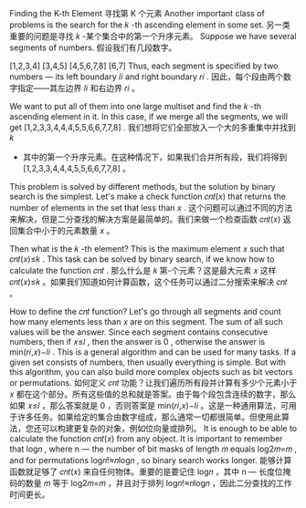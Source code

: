 Finding the K-th Element  寻找第 K 个元素
Another important class of problems is the search for the 𝑘
-th ascending element in some set.
另一类重要的问题是寻找 𝑘
 -某个集合中的第一个升序元素。
Suppose we have several segments of numbers.
假设我们有几段数字。

[1,2,3,4]
[3,4,5]
[4,5,6,7,8]
[6,7]
Thus, each segment is specified by two numbers — its left boundary 𝑙𝑖
 and right boundary 𝑟𝑖
.
因此，每个段由两个数字指定——其左边界 𝑙𝑖
 和右边界 𝑟𝑖
 。

We want to put all of them into one large multiset and find the 𝑘
-th ascending element in it. In this case, if we merge all the segments, we will get [1,2,3,3,4,4,4,5,5,6,6,7,7,8]
.
我们想将它们全部放入一个大的多重集中并找到 𝑘
 - 其中的第一个升序元素。在这种情况下，如果我们合并所有段，我们将得到 [1,2,3,3,4,4,4,5,5,6,6,7,7,8]
 。

This problem is solved by different methods, but the solution by binary search is the simplest. Let's make a check function 𝑐𝑛𝑡(𝑥)
 that returns the number of elements in the set that less than 𝑥
.
这个问题可以通过不同的方法来解决，但是二分查找的解决方案是最简单的。我们来做一个检查函数 𝑐𝑛𝑡(𝑥)
 返回集合中小于的元素数量 𝑥
 。

Then what is the 𝑘
-th element? This is the maximum element 𝑥
 such that 𝑐𝑛𝑡(𝑥)≤𝑘
. This task can be solved by binary search, if we know how to calculate the function 𝑐𝑛𝑡
.
那么什么是 𝑘
 第-个元素？这是最大元素 𝑥
 这样 𝑐𝑛𝑡(𝑥)≤𝑘
 。如果我们知道如何计算函数，这个任务可以通过二分搜索来解决 𝑐𝑛𝑡
 。

How to define the 𝑐𝑛𝑡
 function? Let's go through all segments and count how many elements less than 𝑥
 are on this segment. The sum of all such values ​​will be the answer. Since each segment contains consecutive numbers, then if 𝑥≤𝑙
, then the answer is 0
, otherwise the answer is min(𝑟𝑖,𝑥)−𝑙𝑖
. This is a general algorithm and can be used for many tasks. If a given set consists of numbers, then usually everything is simple. But with this algorithm, you can also build more complex objects such as bit vectors or permutations.
如何定义 𝑐𝑛𝑡
 功能？让我们遍历所有段并计算有多少个元素小于 𝑥
 都在这个部分。所有这些值的总和就是答案。由于每个段包含连续的数字，那么如果 𝑥≤𝑙
 ，那么答案就是 0
 ，否则答案是 min(𝑟𝑖,𝑥)−𝑙𝑖
 。这是一种通用算法，可用于许多任务。如果给定的集合由数字组成，那么通常一切都很简单。但使用此算法，您还可以构建更复杂的对象，例如位向量或排列。
It is enough to be able to calculate the function 𝑐𝑛𝑡(𝑥)
 from any object. It is important to remember that log𝑛
, where n — the number of bit masks of length 𝑚
 equals log2𝑚=𝑚
, and for permutations log𝑛!≈𝑛log𝑛
, so binary search works longer.
能够计算函数就足够了 𝑐𝑛𝑡(𝑥)
 来自任何物体。重要的是要记住 log𝑛
 ，其中 n — 长度位掩码的数量 𝑚
 等于 log2𝑚=𝑚
 ，并且对于排列 log𝑛!≈𝑛log𝑛
 ，因此二分查找的工作时间更长。